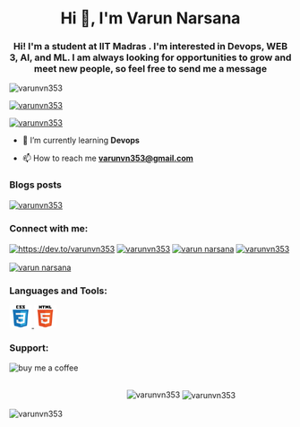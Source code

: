 <h1 align="center">Hi 👋, I'm Varun Narsana</h1>
<h3 align="center">
Hi! I'm a student at IIT Madras . I'm interested in Devops, WEB 3, AI, and ML. I am always looking for opportunities to grow and meet new people, so feel free to send me a message</h3>

<p align="left"> <img src="https://komarev.com/ghpvc/?username=varunvn353&label=Profile%20views&color=0e75b6&style=flat" alt="varunvn353" /> </p>

<p align="left"> <a href="https://github.com/ryo-ma/github-profile-trophy"><img src="https://github-profile-trophy.vercel.app/?username=varunvn353" alt="varunvn353" /></a> </p>

<p align="left"> <a href="https://twitter.com/varunvn353" target="blank"><img src="https://img.shields.io/twitter/follow/varunvn353?logo=twitter&style=for-the-badge" alt="varunvn353" /></a> </p>

- 🌱 I’m currently learning **Devops**

- 📫 How to reach me **varunvn353@gmail.com**

### Blogs posts
<a href="https://hashnode.com/@varunvn353" target="blank"><img align="center" src="https://raw.githubusercontent.com/rahuldkjain/github-profile-readme-generator/master/src/images/icons/Social/hashnode.svg" alt="varunvn353" height="30" width="40" /></a><!-- BLOG-POST-LIST:START -->
<!-- BLOG-POST-LIST:END -->

<h3 align="left">Connect with me:</h3>
<p align="left">
<a href="https://dev.to/https://dev.to/varunvn353" target="blank"><img align="center" src="https://raw.githubusercontent.com/rahuldkjain/github-profile-readme-generator/master/src/images/icons/Social/devto.svg" alt="https://dev.to/varunvn353" height="30" width="40" /></a>
<a href="https://twitter.com/varunvn353" target="blank"><img align="center" src="https://raw.githubusercontent.com/rahuldkjain/github-profile-readme-generator/master/src/images/icons/Social/twitter.svg" alt="varunvn353" height="30" width="40" /></a>
<a href="https://linkedin.com/in/varun narsana" target="blank"><img align="center" src="https://raw.githubusercontent.com/rahuldkjain/github-profile-readme-generator/master/src/images/icons/Social/linked-in-alt.svg" alt="varun narsana" height="30" width="40" /></a>
<a href="https://stackoverflow.com/users/varunvn353" target="blank"><img align="center" src="https://raw.githubusercontent.com/rahuldkjain/github-profile-readme-generator/master/src/images/icons/Social/stack-overflow.svg" alt="varunvn353" height="30" width="40" /></a>



<a href="https://www.youtube.com/c/varun narsana" target="blank"><img align="center" src="https://raw.githubusercontent.com/rahuldkjain/github-profile-readme-generator/master/src/images/icons/Social/youtube.svg" alt="varun narsana" height="30" width="40" /></a>
</p>

<h3 align="left">Languages and Tools:</h3>
<p align="left"> <a href="https://www.w3schools.com/css/" target="_blank" rel="noreferrer"> <img src="https://raw.githubusercontent.com/devicons/devicon/master/icons/css3/css3-original-wordmark.svg" alt="css3" width="40" height="40"/> </a> <a href="https://www.w3.org/html/" target="_blank" rel="noreferrer"> <img src="https://raw.githubusercontent.com/devicons/devicon/master/icons/html5/html5-original-wordmark.svg" alt="html5" width="40" height="40"/> </a>


<h3 align="left">Support:</h3>
<p><a href="https://www.buymeacoffee.com/buy me a coffee"> <img align="left" src="https://cdn.buymeacoffee.com/buttons/v2/default-yellow.png" height="50" width="210" alt="buy me a coffee" /></a></p><br><br>

<p><img align="left" src="https://github-readme-stats.vercel.app/api/top-langs?username=varunvn353&show_icons=true&locale=en&layout=compact" alt="varunvn353" /></p>

<p>&nbsp;<img align="center" src="https://github-readme-stats.vercel.app/api?username=varunvn353&show_icons=true&locale=en" alt="varunvn353" /></p>

<p><img align="center" src="https://github-readme-streak-stats.herokuapp.com/?user=varunvn353&" alt="varunvn353" /></p>



